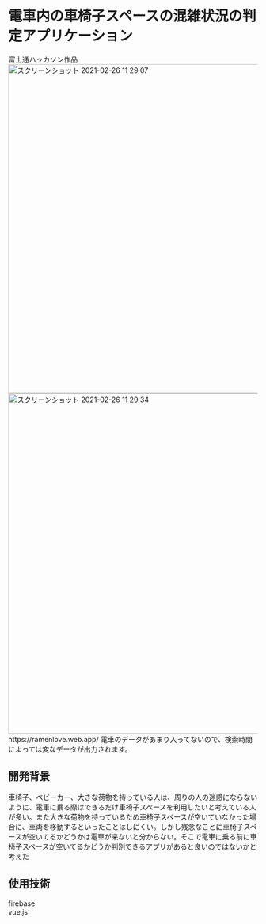 <h1>電車内の車椅子スペースの混雑状況の判定アプリケーション</h1>
富士通ハッカソン作品<br>
<img width="666" alt="スクリーンショット 2021-02-26 11 29 07" src="https://user-images.githubusercontent.com/75765648/109246650-fbe2cd00-7825-11eb-82a9-37dea591e44b.png">
<img width="689" alt="スクリーンショット 2021-02-26 11 29 34" src="https://user-images.githubusercontent.com/75765648/109246656-fe452700-7825-11eb-8c45-ee25cf0ea6d0.png">
https://ramenlove.web.app/
電車のデータがあまり入ってないので、検索時間によっては変なデータが出力されます。
<h2>開発背景</h2>
車椅子、ベビーカー、大きな荷物を持っている人は、周りの人の迷惑にならないように、電車に乗る際はできるだけ車椅子スペースを利用したいと考えている人が多い。また大きな荷物を持っているため車椅子スペースが空いていなかった場合に、車両を移動するといったことはしにくい。しかし残念なことに車椅子スペースが空いてるかどうかは電車が来ないと分からない。そこで電車に乗る前に車椅子スペースが空いてるかどうか判別できるアプリがあると良いのではないかと考えた<br>
<h2>使用技術</h2>
firebase<br>
vue.js
